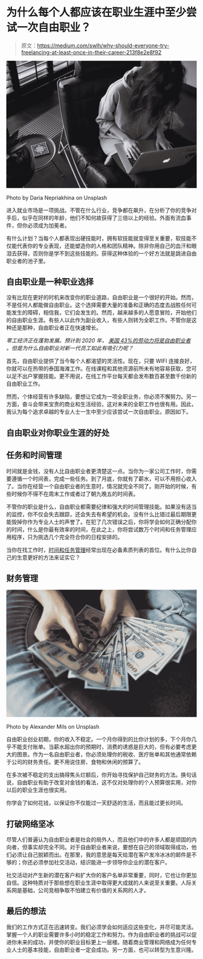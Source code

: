 # 为什么每个人都应该在职业生涯中至少尝试一次自由职业？

> 原文：<https://medium.com/swlh/why-should-everyone-try-freelancing-at-least-once-in-their-career-213f8e2e8f92>

![](img/2f89a51f7218a48451ae13cc07fa5a22.png)

Photo by Daria Nepriakhina on Unsplash

进入就业市场是一项挑战。不管在什么行业，竞争都在飙升，在分析了你的竞争对手后，似乎在同样的年龄，他们不知何故获得了三倍以上的经验。外面有流血事件，但你必须成为加冕者。

有什么计划？当每个人都表现出硬技能时，拥有软技能就变得至关重要，软技能不仅能代表你的专业表现，还能塑造你的人格和团队精神。除非你用自己的血汗和眼泪去获得，否则你是学不到这些技能的。获得这种体验的一个好方法就是跳进自由职业者的池子里。

## 自由职业是一种职业选择

没有比现在更好的时机来改变你的职业道路，自由职业是一个很好的开始。然而，不是任何人都能做自由职业。这个选择需要大量的准备和正确的态度去战胜任何可能发生的障碍，相信我，它们会发生的。然而，越来越多的人愿意冒险，开始他们的自由职业生涯。有些人以此作为副业收入，有些人则转为全职工作。不管你是这种还是那种，自由职业者正在快速增长。

*零工经济正在蓬勃发展。预计到 2020 年，* [*美国 43%的劳动力将是自由职业者*](https://www.upwork.com/i/future-workforce/fw/2018/) *。但是为什么自由职业对新一代员工如此有吸引力呢？*

首先，自由职业提供了当今每个人都渴望的灵活性。现在，只要 WIFI 连接良好，你就可以在热带的泰国海滩工作。在线课程和其他资源前所未有地容易获取，您可以足不出户掌握技能。更不用说，在线工作平台每天都会发布数百甚至数千份新的自由职业工作。

然而，个体经营有许多缺陷，要想让它成为一项全职业务，你必须不懈努力。另一方面，奋斗会带来宝贵的商业和生活经验，这对未来的全职工作也很有用。因此，我认为每个追求卓越的专业人士一生中至少应该尝试一次自由职业。原因如下。

## 自由职业对你职业生涯的好处

## 任务和时间管理

时间就是金钱，没有人比自由职业者更清楚这一点。当你为一家公司工作时，你需要遵循一个时间表，完成一些任务。到了月底，你就有了薪水，可以不用担心收入了。当你在经营一个自由职业者的生意时，情况就完全不同了。刚开始的时候，有些时候你不得不在周末工作或者过了朝九晚五的时间表。

不管你的职业是什么，自由职业都需要纪律和强大的时间管理技能。如果没有适当的监控，你不仅会失去跟踪，还会失去有希望的机会。没有什么比错过最后期限更能毁掉你作为专业人士的声誉了。在犯了几次错误之后，你将学会如何正确分配你的时间，什么是你最有效率的时间，在此之上，你将尝试数万个时间和任务管理应用程序，只为挑选几个完全符合你的日程安排的。

当你在找工作时，[时间和任务管理](https://www.lifehack.org/692542/the-importance-of-time-management)经常出现在必备素质列表的首位。有什么比你自己的生意更好的方法来证实它？

## 财务管理

![](img/1c2d35b87d190c1db01b8c13bac63d2a.png)

Photo by Alexander Mils on Unsplash

自由职业创业初期，你的收入不稳定。一个月你得到的比你计划的多，下个月你几乎不能支付账单。当薪水超出你的预期时，消费的诱惑是巨大的，但有必要考虑更大的图景。作为一名自由职业者，你必须处理你的税收、医疗账单和其他通常依赖于公司的财务责任。更不用说住房、食物和休闲的预算了。

在多次被不稳定的支出搞得焦头烂额后，你开始寻找保护自己财务的方法。换句话说，自由职业有助于改变对金钱的看法，这不仅对处理你的个人预算很实用，对你以后的职业生涯也很实用。

你学会了如何花钱，以保证你不仅能过一天舒适的生活，而且能过更长时间。

## 打破网络坚冰

尽管人们普遍认为自由职业者是社会的局外人，而且他们中的许多人都是顽固的内向者，但事实却完全不同。对于自由职业者来说，要想在自己的领域取得成功，他们必须让自己脱颖而出。在那里，我的意思是每天给潜在客户发冷冰冰的邮件是不够的；你还必须参加社交活动，结识能进一步领导你企业的潜在客户。

社交活动对产生新的潜在客户和扩大你的客户名单非常重要，同时，它也让你更加自信。这种特质对于那些想在职业生涯中取得更大成就的人来说至关重要。人际关系网是基础，公司竞相争取不怕建立有价值的关系网的人才。

## 最后的想法

我们的工作方式正在迅速转变。我们必须学会如何适应这些变化，并尽可能灵活。掌握一个人的职业需要许多小时的稳定工作和努力。作为自由职业者的挑战可以促进你未来的成功，并使你的职业目标更上一层楼。随着商业管理和网络成为任何专业人士的基本技能，自由职业者一定会成功。另一方面，也可以转型为生意兴隆。